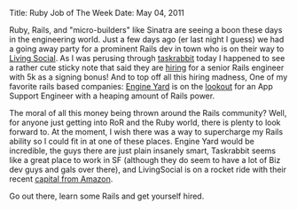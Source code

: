 Title: Ruby Job of The Week
Date: May 04, 2011

Ruby, Rails, and "micro-builders" like Sinatra are seeing a boon these days in
the engineering world. Just a few days ago (er last night I guess) we had a
going away party for a prominent Rails dev in town who is on their way to
[Living Social](www.livingsocial.com). As I was perusing through
[taskrabbit](http://www.taskrabbit.com/) today I happened to see a rather cute
sticky note that said they are [hiring](http://www.taskrabbit.com/main/careers)
for a senior Rails engineer with 5k as a signing bonus! And to top off all this
	hiring madness, One of my favorite rails based companies: [Engine
	Yard](www.engineyard.com) is on the
	[lookout](http://hire.jobvite.com/Jobvite/jobvite.aspx?b=nTGPvgwE) for an App
	Support Engineer with a heaping amount of Rails power.

The moral of all this money being thrown around the Rails community? Well, for
anyone just getting into RoR and the Ruby world, there is plenty to look
forward to. At the moment, I wish there was a way to supercharge my Rails
ability so I could fit in at one of these places. Engine Yard would be
incredible, the guys there are just plain insanely smart, Taskrabbit seems like
a great place to work in SF (although they do seem to have a lot of Biz dev
guys and gals over there), and LivingSocial is on a rocket ride with their
recent [capital from Amazon][1].

Go out there, learn some Rails and get yourself hired.

[1]: http://www.portfolio.com/views/blogs/the-tech-observer/2010/12/02/amazon-eyes-investment-in-living-social-as-counter-to-google-groupon-play
